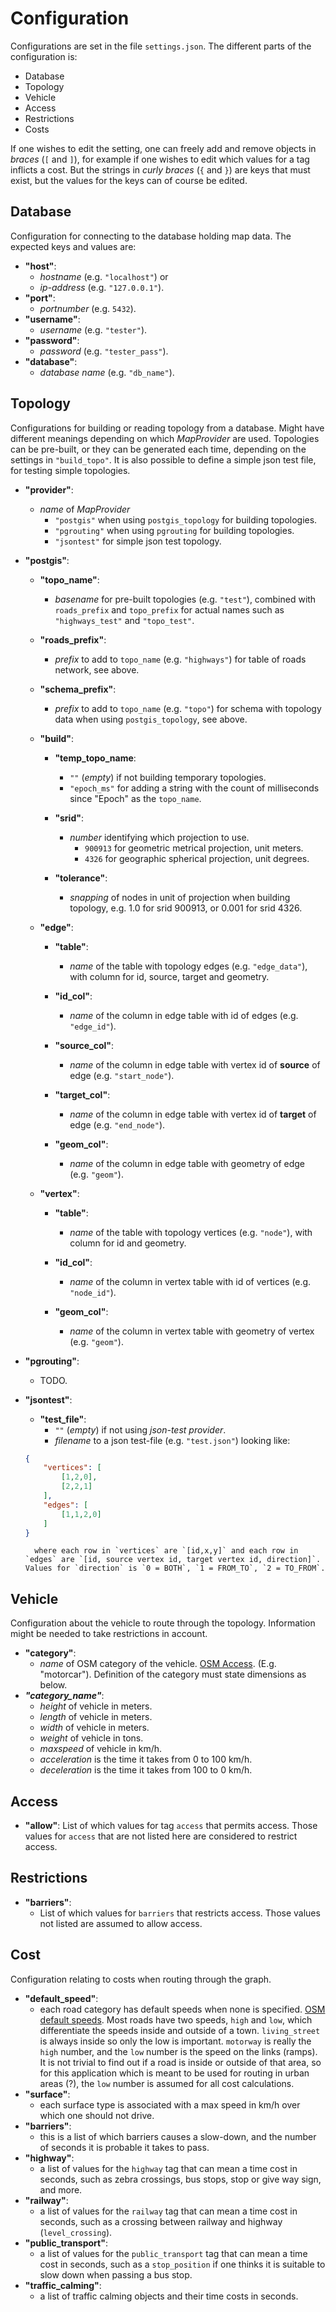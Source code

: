 
Configuration
=============

Configurations are set in the file `settings.json`. The different parts of the configuration is:

- Database
- Topology
- Vehicle
- Access
- Restrictions
- Costs

If one wishes to edit the setting, one can freely add and remove objects in _braces_ (`[` and `]`), for example if one wishes to edit which values for a tag inflicts a cost. But the strings in _curly braces_ (`{` and `}`) are keys that must exist, but the values for the keys can of course be edited.


Database
--------

Configuration for connecting to the database holding map data. The expected keys and values are:

- **"host"**:
    - *hostname* (e.g. `"localhost"`) or  
    - *ip-address* (e.g. `"127.0.0.1"`).
- **"port"**:
    - *portnumber* (e.g. `5432`).
- **"username"**:
    - *username* (e.g. `"tester"`).
- **"password"**:
    - *password* (e.g. `"tester_pass"`).
- **"database"**:
    - *database name* (e.g. `"db_name"`).
    
    
Topology
--------

Configurations for building or reading topology from a database. Might have different meanings depending on which *MapProvider* are used. Topologies can be pre-built, or they can be generated each time, depending on the settings in `"build_topo"`. It is also possible to define a simple json test file, for testing simple topologies.

- **"provider"**:
    - *name* of *MapProvider*
        - `"postgis"` when using `postgis_topology` for building topologies.
        - `"pgrouting"` when using `pgrouting` for building topologies. 
        - `"jsontest"` for simple json test topology.

- **"postgis"**:  
    - **"topo_name"**:
        - *basename* for pre-built topologies (e.g. `"test"`), combined with `roads_prefix` and `topo_prefix` for actual names such as `"highways_test"` and `"topo_test"`.
    
    - **"roads_prefix"**:
        - *prefix* to add to `topo_name` (e.g. `"highways"`) for table of roads network, see above.

    - **"schema_prefix"**:
        - *prefix* to add to `topo_name` (e.g. `"topo"`) for schema with topology data when using `postgis_topology`, see above.
        
    - **"build"**:
        - **"temp_topo_name**:
            - `""` (*empty*) if not building temporary topologies.
            - `"epoch_ms"` for adding a string with the count of milliseconds since "Epoch" as the `topo_name`.
        
        - **"srid"**:
            - *number* identifying which projection to use.
                - `900913` for geometric metrical projection, unit meters.
                - `4326` for geographic spherical projection, unit degrees.
    
        - **"tolerance"**:
            - *snapping* of nodes in unit of projection when building topology, e.g. 1.0 for srid 900913, or 0.001 for srid 4326.
        
    - **"edge"**:
    
        - **"table"**:
            - *name* of the table with topology edges (e.g. `"edge_data"`), with column for id, source, target and geometry.
    
        - **"id_col"**:
            - *name* of the column in edge table with id of edges (e.g. `"edge_id"`).
    
        - **"source_col"**:
            - *name* of the column in edge table with vertex id of **source** of edge (e.g. `"start_node"`).
    
        - **"target_col"**:
            - *name* of the column in edge table with vertex id of **target** of edge (e.g. `"end_node"`).
    
        - **"geom_col"**:
            - *name* of the column in edge table with geometry of edge (e.g. `"geom"`).
        
    - **"vertex"**:
        - **"table"**:
            - *name* of the table with topology vertices (e.g. `"node"`), with column for id and geometry.
            
        - **"id_col"**:
            - *name* of the column in vertex table with id of vertices (e.g. `"node_id"`).
            
        - **"geom_col"**:
            - *name* of the column in vertex table with geometry of vertex (e.g. `"geom"`).
            
- **"pgrouting"**:
    - TODO.
    
- **"jsontest"**:
    - **"test_file"**:
        - `""` (*empty*) if not using *json-test provider*.
        - *filename* to a json test-file (e.g. `"test.json"`) looking like:
    
    ```json
    {
        "vertices": [
            [1,2,0],
            [2,2,1]
        ],
        "edges": [
            [1,1,2,0]
        ]
    }
    ```
    
        where each row in `vertices` are `[id,x,y]` and each row in `edges` are `[id, source vertex id, target vertex id, direction]`. Values for `direction` is `0 = BOTH`, `1 = FROM_TO`, `2 = TO_FROM`. 
        

Vehicle
-------

Configuration about the vehicle to route through the topology. Information might be needed to take restrictions in account.

- **"category"**:
    - *name* of OSM category of the vehicle. [OSM Access](http://wiki.openstreetmap.org/wiki/Key:access). (E.g. "motorcar"). Definition of the category must state dimensions as below.
- **_"category_name"_**:
    - *height* of vehicle in meters.
    - *length* of vehicle in meters.
    - *width* of vehicle in meters.
    - *weight* of vehicle in tons.
    - *maxspeed* of vehicle in km/h.
    - *acceleration* is the time it takes from 0 to 100 km/h.
    - *deceleration* is the time it takes from 100 to 0 km/h.


Access
------

- **"allow"**:
    List of which values for tag `access` that permits access. Those values for `access` that are not listed here are considered to restrict access.
    
    
Restrictions
------------

- **"barriers"**:
    - List of which values for `barriers` that restricts access. Those values not listed are assumed to allow access.


Cost
----

Configuration relating to costs when routing through the graph.

- **"default_speed"**:
    - each road category has default speeds when none is specified. [OSM default speeds](http://wiki.openstreetmap.org/wiki/OSM_tags_for_routing/Maxspeed). Most roads have two speeds, `high` and `low`, which differentiate the speeds inside and outside of a town. `living_street` is always inside so only the low is important. `motorway` is really the `high` number, and the `low` number is the speed on the links (ramps). It is not trivial to find out if a road is inside or outside of that area, so for this application which is meant to be used for routing in urban areas (?), the `low` number is assumed for all cost calculations.
- **"surface"**:
    - each surface type is associated with a max speed in km/h over which one should not drive.
- **"barriers"**:
    - this is a list of which barriers causes a slow-down, and the number of seconds it is  probable it takes to pass.
- **"highway"**:
    - a list of values for the `highway` tag that can mean a time cost in seconds, such as zebra crossings, bus stops, stop or give way sign, and more.
- **"railway"**:
    - a list of values for the `railway` tag that can mean a time cost in seconds, such as a crossing between railway and highway (`level_crossing`).
- **"public_transport"**:
    - a list of values for the `public_transport` tag that can mean a time cost in seconds, such as a `stop_position` if one thinks it is suitable to slow down when passing a bus stop.
- **"traffic_calming"**:
    - a list of traffic calming objects and their time costs in seconds.
    